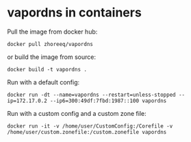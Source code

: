 vapordns in containers
======================

Pull the image from docker hub:

    docker pull zhoreeq/vapordns

or build the image from source:

    docker build -t vapordns .

Run with a default config:

    docker run -dt --name=vapordns --restart=unless-stopped --ip=172.17.0.2 --ip6=300:49df:7fbd:1987::100 vapordns 

Run with a custom config and a custom zone file:
    
    docker run -it -v /home/user/CustomConfig:/Corefile -v /home/user/custom.zonefile:/custom.zonefile vapordns

